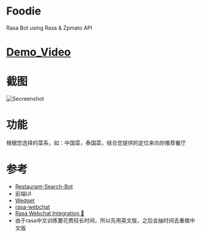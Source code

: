 # Foodie
Rasa Bot using Rasa & Zpmato API

# [Demo_Video](https://youtu.be/ZSREaVgo3Y0)


# 截图
![Secreenshot](https://github.com/Sugar-Joe/RestrauranBot/blob/master/1.PNG)

# 功能
根据您选择的菜系，如：中国菜，泰国菜，结合您提供的定位来向你推荐餐厅

# 参考
- [Restaurant-Search-Bot](https://github.com/JiteshGaikwad/Restaurant-Search-Bot)
- 前端UI
- [Wedget](https://github.com/JiteshGaikwad/Chatbot-Widget)
- [rasa-webchat](https://github.com/botfront/rasa-webchat)
- [Rasa Webchat Integration 🤖](https://www.youtube.com/watch?v=J1n3Y8SVxVM&t=228s)
- 由于rasa中文训练要花费较长时间，所以先用英文版，之后会抽时间去重做中文版
